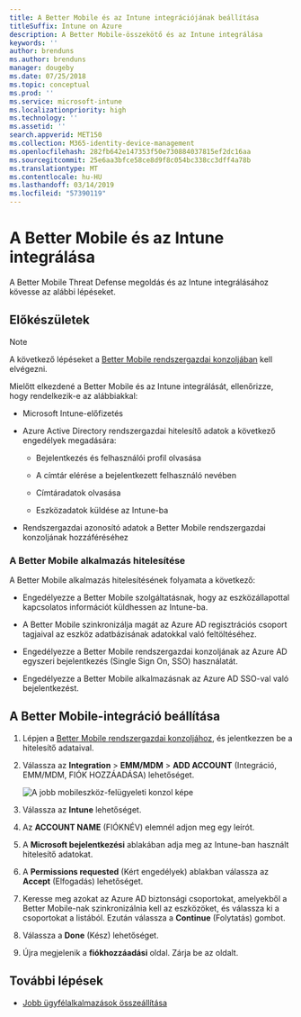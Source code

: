 ```yaml
---
title: A Better Mobile és az Intune integrációjának beállítása
titleSuffix: Intune on Azure
description: A Better Mobile-összekötő és az Intune integrálása
keywords: ''
author: brenduns
ms.author: brenduns
manager: dougeby
ms.date: 07/25/2018
ms.topic: conceptual
ms.prod: ''
ms.service: microsoft-intune
ms.localizationpriority: high
ms.technology: ''
ms.assetid: ''
search.appverid: MET150
ms.collection: M365-identity-device-management
ms.openlocfilehash: 282fb642e147353f50e730884037815ef2dc16aa
ms.sourcegitcommit: 25e6aa3bfce58ce8d9f8c054bc338cc3dff4a78b
ms.translationtype: MT
ms.contentlocale: hu-HU
ms.lasthandoff: 03/14/2019
ms.locfileid: "57390119"
---
```

# <a name="integrate-better-mobile-with-intune"></a>A Better Mobile és az Intune integrálása

A Better Mobile Threat Defense megoldás és az Intune integrálásához kövesse az alábbi lépéseket.

## <a name="before-you-begin"></a>Előkészületek

> [!NOTE]
> A következő lépéseket a [Better Mobile rendszergazdai konzoljában](https://aad.bmobi.net) kell elvégezni.

Mielőtt elkezdené a Better Mobile és az Intune integrálását, ellenőrizze, hogy rendelkezik-e az alábbiakkal:

-   Microsoft Intune-előfizetés

-   Azure Active Directory rendszergazdai hitelesítő adatok a következő engedélyek megadására:

    -   Bejelentkezés és felhasználói profil olvasása

    -   A címtár elérése a bejelentkezett felhasználó nevében

    -   Címtáradatok olvasása

    -   Eszközadatok küldése az Intune-ba

-   Rendszergazdai azonosító adatok a Better Mobile rendszergazdai konzoljának hozzáféréséhez

### <a name="better-mobile-app-authorization"></a>A Better Mobile alkalmazás hitelesítése

A Better Mobile alkalmazás hitelesítésének folyamata a következő:

-   Engedélyezze a Better Mobile szolgáltatásnak, hogy az eszközállapottal kapcsolatos információt küldhessen az Intune-ba.

-   A Better Mobile szinkronizálja magát az Azure AD regisztrációs csoport tagjaival az eszköz adatbázisának adatokkal való feltöltéséhez.

-   Engedélyezze a Better Mobile rendszergazdai konzoljának az Azure AD egyszeri bejelentkezés (Single Sign On, SSO) használatát.

-   Engedélyezze a Better Mobile alkalmazásnak az Azure AD SSO-val való bejelentkezést.

## <a name="to-set-up-better-mobile-integration"></a>A Better Mobile-integráció beállítása

1. Lépjen a [Better Mobile rendszergazdai konzoljához](https://aad.bmobi.net), és jelentkezzen be a hitelesítő adataival.
2. Válassza az **Integration** > **EMM/MDM** > **ADD ACCOUNT** (Integráció, EMM/MDM, FIÓK HOZZÁADÁSA) lehetőséget.

     ![A jobb mobileszköz-felügyeleti konzol képe](media/better_mobile_console.png)
 
3. Válassza az **Intune** lehetőséget.
4. Az **ACCOUNT NAME** (FIÓKNÉV) elemnél adjon meg egy leírót. 
5. A **Microsoft bejelentkezési** ablakában adja meg az Intune-ban használt hitelesítő adatokat.
6. A **Permissions requested** (Kért engedélyek) ablakban válassza az **Accept** (Elfogadás) lehetőséget.
7. Keresse meg azokat az Azure AD biztonsági csoportokat, amelyekből a Better Mobile-nak szinkronizálnia kell az eszközöket, és válassza ki a csoportokat a listából. Ezután válassza a **Continue** (Folytatás) gombot.
8. Válassza a **Done** (Kész) lehetőséget.
9. Újra megjelenik a **fiókhozzáadási** oldal. Zárja be az oldalt. 

## <a name="next-steps"></a>További lépések

-   [Jobb ügyfélalkalmazások összeállítása](mtd-apps-ios-app-configuration-policy-add-assign.md)
